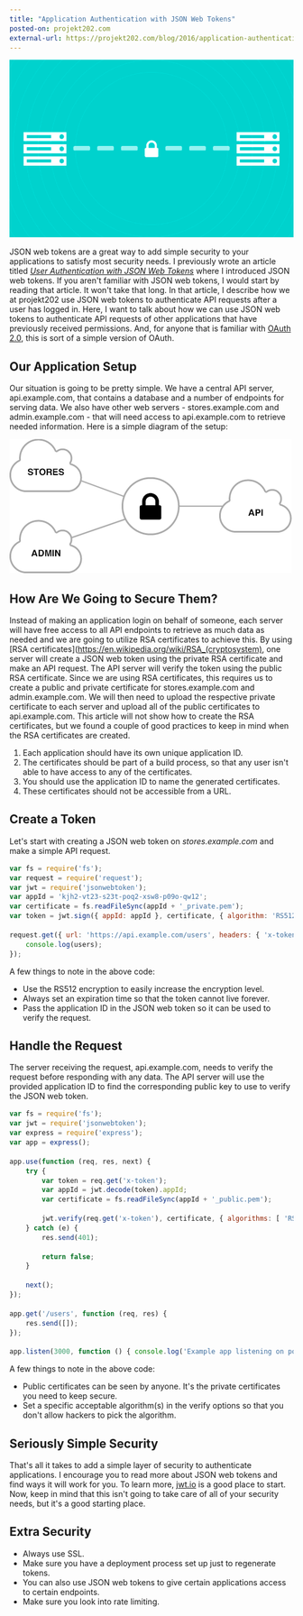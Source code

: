 ```yaml
---
title: "Application Authentication with JSON Web Tokens"
posted-on: projekt202.com
external-url: https://projekt202.com/blog/2016/application-authentication-with-json-web-tokens/
---
```


![](/img/application-authentication-with-json-web-tokens.png)

JSON web tokens are a great way to add simple security to your applications to satisfy most security needs. I previously wrote an article titled [*User Authentication with JSON Web Tokens*](https://projekt202.com/blog/2016/user-authentication-with-json-web-tokens) where I introduced JSON web tokens. If you aren't familiar with JSON web tokens, I would start by reading that article. It won't take that long. In that article, I describe how we at projekt202 use JSON web tokens to authenticate API requests after a user has logged in. Here, I want to talk about how we can use JSON web tokens to authenticate API requests of other applications that have previously received permissions. And, for anyone that is familiar with [OAuth 2.0](http://oauth.net/2/), this is sort of a simple version of OAuth.

## Our Application Setup

Our situation is going to be pretty simple. We have a central API server, api.example.com, that contains a database and a number of endpoints for serving data. We also have other web servers - stores.example.com and admin.example.com - that will need access to api.example.com to retrieve needed information. Here is a simple diagram of the setup:

![Application Diagram](/img/application-diagram.png)

## How Are We Going to Secure Them?

Instead of making an application login on behalf of someone, each server will have free access to all API endpoints to retrieve as much data as needed and we are going to utilize RSA certificates to achieve this. By using [RSA certificates](https://en.wikipedia.org/wiki/RSA_(cryptosystem), one server will create a JSON web token using the private RSA certificate and make an API request. The API server will verify the token using the public RSA certificate. Since we are using RSA certificates, this requires us to create a public and private certificate for stores.example.com and admin.example.com. We will then need to upload the respective private certificate to each server and upload all of the public certificates to api.example.com. This article will not show how to create the RSA certificates, but we found a couple of good practices to keep in mind when the RSA certificates are created.

1. Each application should have its own unique application ID.
2. The certificates should be part of a build process, so that any user isn't able to have access to any of the certificates.
3. You should use the application ID to name the generated certificates.
4. These certificates should not be accessible from a URL.

## Create a Token

Let's start with creating a JSON web token on *stores.example.com* and make a simple API request.

```javascript
var fs = require('fs');
var request = require('request');
var jwt = require('jsonwebtoken');
var appId = 'kjh2-vt23-s23t-poq2-xsw8-p09o-qw12';
var certificate = fs.readFileSync(appId + '_private.pem');
var token = jwt.sign({ appId: appId }, certificate, { algorithm: 'RS512', expiresIn: 300 });

request.get({ url: 'https://api.example.com/users', headers: { 'x-token': token } }, function (users) {
	console.log(users);
});
```

A few things to note in the above code:

* Use the RS512 encryption to easily increase the encryption level.
* Always set an expiration time so that the token cannot live forever.
* Pass the application ID in the JSON web token so it can be used to verify the request.

## Handle the Request

The server receiving the request, api.example.com, needs to verify the request before responding with any data. The API server will use the provided application ID to find the corresponding public key to use to verify the JSON web token.

```javascript
var fs = require('fs');
var jwt = require('jsonwebtoken');
var express = require('express');
var app = express();

app.use(function (req, res, next) {
	try {
		var token = req.get('x-token');
		var appId = jwt.decode(token).appId;
		var certificate = fs.readFileSync(appId + '_public.pem');

		jwt.verify(req.get('x-token'), certificate, { algorithms: [ 'RS512' ] });
	} catch (e) {
		res.send(401);

		return false;
	}

	next();
});

app.get('/users', function (req, res) {
	res.send([]);
});

app.listen(3000, function () { console.log('Example app listening on port 3000!'); });
```

A few things to note in the above code:

* Public certificates can be seen by anyone. It's the private certificates you need to keep secure.
* Set a specific acceptable algorithm(s) in the verify options so that you don't allow hackers to pick the algorithm.

## Seriously Simple Security

That's all it takes to add a simple layer of security to authenticate applications. I encourage you to read more about JSON web tokens and find ways it will work for you. To learn more, [jwt.io](http://jwt.io) is a good place to start. Now, keep in mind that this isn't going to take care of all of your security needs, but it's a good starting place.

## Extra Security

* Always use SSL.
* Make sure you have a deployment process set up just to regenerate tokens.
* You can also use JSON web tokens to give certain applications access to certain endpoints.
* Make sure you look into rate limiting.
